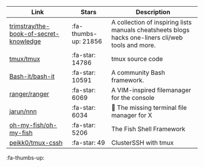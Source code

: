 | Link  | Stars | Description
| ------------- | ------------- | ------------- |
|[trimstray/the-book-of-secret-knowledge](https://github.com/trimstray/the-book-of-secret-knowledge)|:fa-thumbs-up: 21856|A collection of inspiring lists manuals cheatsheets blogs hacks one-liners cli/web tools and more.|
|[tmux/tmux](https://github.com/tmux/tmux) | :fa-star: 14786|tmux source code|
|[Bash-it/bash-it](https://github.com/Bash-it/bash-it) | :fa-star: 10591|A community Bash framework.|
|[ranger/ranger](https://github.com/ranger/ranger) | :fa-star: 6069|A VIM-inspired filemanager for the console|
|[jarun/nnn](https://github.com/jarun/nnn) | :fa-star: 6034|:dolphin: The missing terminal file manager for X|
|[oh-my-fish/oh-my-fish](https://github.com/oh-my-fish/oh-my-fish) | :fa-star: 5206|The Fish Shell Framework|
|[peikk0/tmux-cssh](https://github.com/peikk0/tmux-cssh) | :fa-star: 49|ClusterSSH with tmux|


:fa-thumbs-up:

